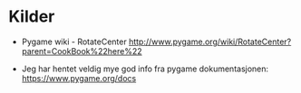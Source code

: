 # Kilder
* Pygame wiki - RotateCenter
http://www.pygame.org/wiki/RotateCenter?parent=CookBook%22here%22

* Jeg har hentet veldig mye god info fra pygame dokumentasjonen: 
https://www.pygame.org/docs
